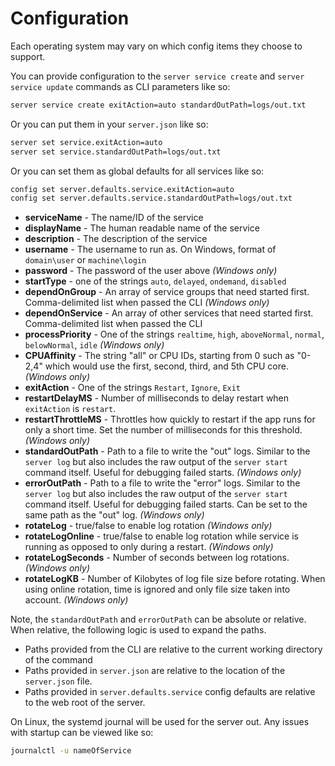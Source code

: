 # Configuration



Each operating system may vary on which config items they choose to support.

You can provide configuration to the `server service create` and `server service update` commands as CLI parameters like so:

```bash
server service create exitAction=auto standardOutPath=logs/out.txt
```

Or you can put them in your `server.json` like so:

```bash
server set service.exitAction=auto
server set service.standardOutPath=logs/out.txt
```

Or you can set them as global defaults for all services like so:

```bash
config set server.defaults.service.exitAction=auto
config set server.defaults.service.standardOutPath=logs/out.txt
```

* **serviceName** - The name/ID of the service
* **displayName** - The human readable name of the service
* **description** - The description of the service
* **username** - The username to run as.  On Windows, format of `domain\user` or `machine\login`
* **password** - The password of the user above _\(Windows only\)_
* **startType** - one of the strings `auto`, `delayed`, `ondemand`, `disabled`
* **dependOnGroup** - An array of service groups that need started first.  Comma-delimited list when passed the CLI _\(Windows only\)_
* **dependOnService** - An array of other services that need started first.  Comma-delimited list when passed the CLI
* **processPriority** - One of the strings `realtime`, `high`, `aboveNormal`, `normal`, `belowNormal`, `idle` _\(Windows only\)_
* **CPUAffinity** - The string "all" or CPU IDs, starting from 0 such as "0-2,4" which would use the first, second, third, and 5th CPU core. _\(Windows only\)_
* **exitAction** - One of the strings `Restart`, `Ignore`, `Exit`
* **restartDelayMS** - Number of milliseconds to delay restart when `exitAction` is `restart`. 
* **restartThrottleMS** - Throttles how quickly to restart if the app runs for only a short time. Set the number of milliseconds for this threshold. _\(Windows only\)_
* **standardOutPath** - Path to a file to write the "out" logs. Similar to the `server log` but also includes the raw output of the `server start` command itself.  Useful for debugging failed starts.  _\(Windows only\)_
* **errorOutPath** - Path to a file to write the "error" logs. Similar to the `server log` but also includes the raw output of the `server start` command itself.  Useful for debugging failed starts.  Can be set to the same path as the "out" log. _\(Windows only\)_
* **rotateLog** - true/false to enable log rotation _\(Windows only\)_
* **rotateLogOnline** - true/false to enable log rotation while service is running as opposed to only during a restart. _\(Windows only\)_
* **rotateLogSeconds** - Number of seconds between log rotations. _\(Windows only\)_
* **rotateLogKB** - Number of Kilobytes of log file size before rotating. When using online rotation, time is ignored and only file size taken into account. _\(Windows only\)_

Note, the `standardOutPath` and `errorOutPath` can be absolute or relative. When relative, the following logic is used to expand the paths.

* Paths provided from the CLI are relative to the current working directory of the command
* Paths provided in `server.json` are relative to the location of the `server.json` file.
* Paths provided in `server.defaults.service` config defaults are relative to the web root of the server.

On Linux, the systemd journal will be used for the server out.  Any issues with startup can be viewed like so:

```bash
journalctl -u nameOfService
```





